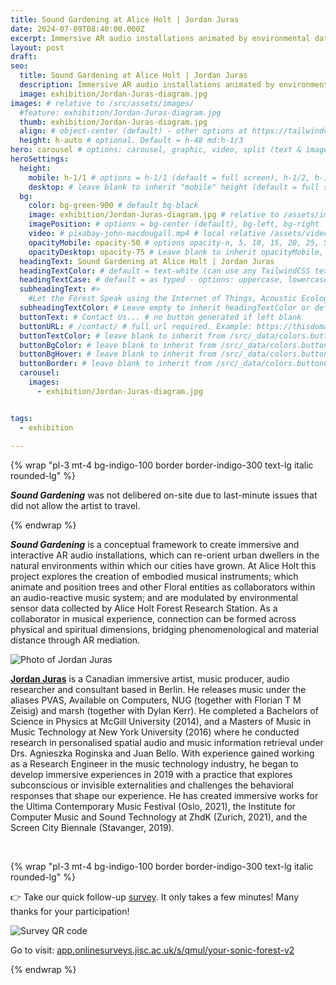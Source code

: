 ```yaml
---
title: Sound Gardening at Alice Holt | Jordan Juras
date: 2024-07-09T08:40:00.000Z
excerpt: Immersive AR audio installations animated by environmental data.
layout: post
draft:
seo:
  title: Sound Gardening at Alice Holt | Jordan Juras
  description: Immersive AR audio installations animated by environmental data.
  image: exhibition/Jordan-Juras-diagram.jpg
images: # relative to /src/assets/images/
  #feature: exhibition/Jordan-Juras-diagram.jpg
  thumb: exhibition/Jordan-Juras-diagram.jpg
  align: # object-center (default) - other options at https://tailwindcss.com/docs/object-position
  height: h-auto # optional. Default = h-48 md:h-1/3
hero: carousel # options: carousel, graphic, video, split (text & image)
heroSettings:
  height:
    mobile: h-1/1 # options = h-1/1 (default = full screen), h-1/2, h-1/3, h-3/4, h-9/10, h-48 (12rem, 192px), h-56 (14rem, 224px), h-64 (16rem, 256px)
    desktop: # leave blank to inherit "mobile" height (default = full screen)
  bg:
    color: bg-green-900 # default bg-black
    image: exhibition/Jordan-Juras-diagram.jpg # relative to /assets/images/
    imagePosition: # options = bg-center (default), bg-left, bg-right
    video: # pixabay-john-macdougall.mp4 # local relative /assets/video/, or full https://... if remote?
    opacityMobile: opacity-50 # options opacity-n, 5, 10, 15, 20, 25, 50, 75, 100 (default)
    opacityDesktop: opacity-75 # Leave blank to inherit opacityMobile, use same options as opacityMobile
  headingText: Sound Gardening at Alice Holt | Jordan Juras
  headingTextColor: # default = text-white (can use any TailwindCSS text-[color]-[xxx])
  headingTextCase: # default = as typed - options: uppercase, lowercase, capitalize
  subheadingText: #>
    #Let the Forest Speak using the Internet of Things, Acoustic Ecology and Creative AI<br /><span style="color:grey">AHRC-funded project (2023-25) : AH/X011585/1</span>
  subheadingTextColor: # Leave empty to inherit headingTextColor or default (text-white) or use any text-[color]-[xxx]
  buttonText: # Contact Us... # no button generated if left blank
  buttonURL: # /contact/ # full url required. Example: https://thisdomain.com/somepage/
  buttonTextColor: # leave blank to inherit from /src/_data/colors.buttonCustom or buttonDefault
  buttonBgColor: # leave blank to inherit from /src/_data/colors.buttonCustom.bg or buttonDefault.bg
  buttonBgHover: # leave blank to inherit from /src/_data/colors.buttonCustom.bgHover or buttonDefault.bgHover
  buttonBorder: # leave blank to inherit from /src/_data/colors.buttonCustom.border or buttonDefault.border
  carousel:
    images:
      - exhibition/Jordan-Juras-diagram.jpg


tags:
  - exhibition
  
---
```


{% wrap "pl-3 mt-4 bg-indigo-100 border border-indigo-300 text-lg italic rounded-lg" %}

***Sound Gardening*** was not delibered on-site due to last-minute issues that did not allow the artist to travel.  

{% endwrap %}

***Sound Gardening*** is a conceptual framework to create immersive and interactive AR audio installations, which can re-orient urban dwellers in the natural environments within which our cities have grown. At Alice Holt this project explores the creation of embodied musical instruments; which animate and position trees and other Floral entities as collaborators within an audio-reactive music system; and are modulated by environmental sensor data collected by Alice Holt Forest Research Station. As a collaborator in musical experience, connection can be formed across physical and spiritual dimensions, bridging phenomenological and material distance through AR mediation.

<div class="bg-gray-200 p-4 mt-4">

<img class="h-48 rounded-full mt-2 mr-2 float-left " src="/assets/images/authors/jordan-juras.jpg" alt="Photo of Jordan Juras">

[**Jordan Juras**](/2024/05/24/meet-the-artists-jordan-juras/) is a Canadian immersive artist, music producer, audio researcher and consultant based in Berlin. He releases music under the aliases PVAS, Available on Computers, NUG (together with Florian T M Zeisig) and marsh (together with Dylan Kerr). He completed a Bachelors of Science in Physics at McGill University (2014), and a Masters of Music in Music Technology at New York University (2016) where he conducted research in personalised spatial audio and music information retrieval under Drs. Agnieszka Roginska and Juan Bello. With experience gained working as a Research Engineer in the music technology industry, he began to develop immersive experiences in 2019 with a practice that explores subconscious or invisible externalities and challenges the behavioral responses that shape our experience. He has created immersive works for the Ultima Contemporary Music Festival (Oslo, 2021), the Institute for Computer Music and Sound Technology at ZhdK (Zurich, 2021), and the Screen City Biennale (Stavanger, 2019).

<br />

</div>

{% wrap "pl-3 mt-4 bg-indigo-100 border border-indigo-300 text-lg italic rounded-lg" %}

👉 Take our quick follow-up [survey](https://app.onlinesurveys.jisc.ac.uk/s/qmul/your-sonic-forest-v2). It only takes a few minutes! Many thanks for your participation!

<img class="h-48 rounded-lg mt-2 mr-2 mb-4" src="/assets/images/2025/06/survey-v2-qr-code.png" alt="Survey QR code">

Go to visit: 
[app.onlinesurveys.jisc.ac.uk/s/qmul/your-sonic-forest-v2](https://app.onlinesurveys.jisc.ac.uk/s/qmul/your-sonic-forest-v2) 

{% endwrap %}







